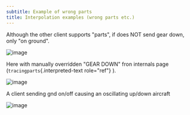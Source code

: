```yaml
---
subtitle: Example of wrong parts
title: Interpolation examples (wrong parts etc.)
---
```


Although the other client supports \"parts\", if does NOT send gear
down, only \"on ground\".

![image](http://img.swift-project.org/interpol_ex11.png)

Here with manually overridden \"GEAR DOWN\" fron internals page
(`tracingparts`{.interpreted-text role="ref"} ).

![image](http://img.swift-project.org/overwritegear.png)

A client sending gnd on/off causing an oscillating up/down aircraft

![image](http://img.swift-project.org/oscillating.png)
